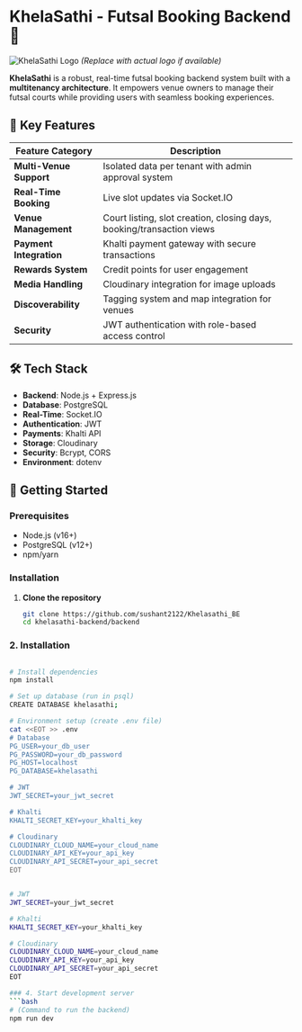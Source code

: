 # KhelaSathi - Futsal Booking Backend 🚀

![KhelaSathi Logo](https://res.cloudinary.com/dbvyoelj5/image/upload/v1745335513/logo/mhv3unpgvzho1fvnva74.png) *(Replace with actual logo if available)*

**KhelaSathi** is a robust, real-time futsal booking backend system built with a **multitenancy architecture**. It empowers venue owners to manage their futsal courts while providing users with seamless booking experiences.

## 🌟 Key Features

| Feature Category       | Description                                                                 |
|------------------------|-----------------------------------------------------------------------------|
| **Multi-Venue Support** | Isolated data per tenant with admin approval system                        |
| **Real-Time Booking**  | Live slot updates via Socket.IO                                            |
| **Venue Management**   | Court listing, slot creation, closing days, booking/transaction views      |
| **Payment Integration**| Khalti payment gateway with secure transactions                            |
| **Rewards System**     | Credit points for user engagement                                          |
| **Media Handling**     | Cloudinary integration for image uploads                                   |
| **Discoverability**    | Tagging system and map integration for venues                              |
| **Security**          | JWT authentication with role-based access control                          |

## 🛠️ Tech Stack

- **Backend**: Node.js + Express.js
- **Database**: PostgreSQL 
- **Real-Time**: Socket.IO
- **Authentication**: JWT
- **Payments**: Khalti API
- **Storage**: Cloudinary
- **Security**:  Bcrypt, CORS
- **Environment**: dotenv

## 🚀 Getting Started

### Prerequisites

- Node.js (v16+)
- PostgreSQL (v12+)
- npm/yarn

### Installation

1. **Clone the repository**
   ```bash
   git clone https://github.com/sushant2122/Khelasathi_BE
   cd khelasathi-backend/backend


### 2. Installation

```bash

# Install dependencies
npm install

# Set up database (run in psql)
CREATE DATABASE khelasathi;

# Environment setup (create .env file)
cat <<EOT >> .env
# Database
PG_USER=your_db_user
PG_PASSWORD=your_db_password
PG_HOST=localhost
PG_DATABASE=khelasathi

# JWT
JWT_SECRET=your_jwt_secret

# Khalti
KHALTI_SECRET_KEY=your_khalti_key

# Cloudinary
CLOUDINARY_CLOUD_NAME=your_cloud_name
CLOUDINARY_API_KEY=your_api_key
CLOUDINARY_API_SECRET=your_api_secret
EOT


# JWT
JWT_SECRET=your_jwt_secret

# Khalti
KHALTI_SECRET_KEY=your_khalti_key

# Cloudinary
CLOUDINARY_CLOUD_NAME=your_cloud_name
CLOUDINARY_API_KEY=your_api_key
CLOUDINARY_API_SECRET=your_api_secret
EOT

### 4. Start development server
```bash
# (Command to run the backend)
npm run dev
